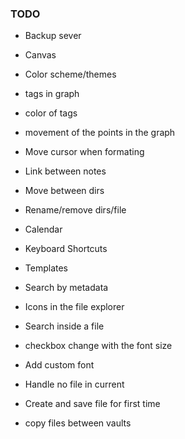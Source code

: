### TODO
- Backup sever
- Canvas
- Color scheme/themes

- tags in graph
- color of tags
- movement of the points in the graph

- Move cursor when formating

- Link between notes
- Move between dirs
- Rename/remove dirs/file

- Calendar
- Keyboard Shortcuts
- Templates
- Search by metadata
- Icons in the file explorer
- Search inside a file
- checkbox change with the font size
- Add custom font
- Handle no file in current
- Create and save file for first time
- copy files between vaults
